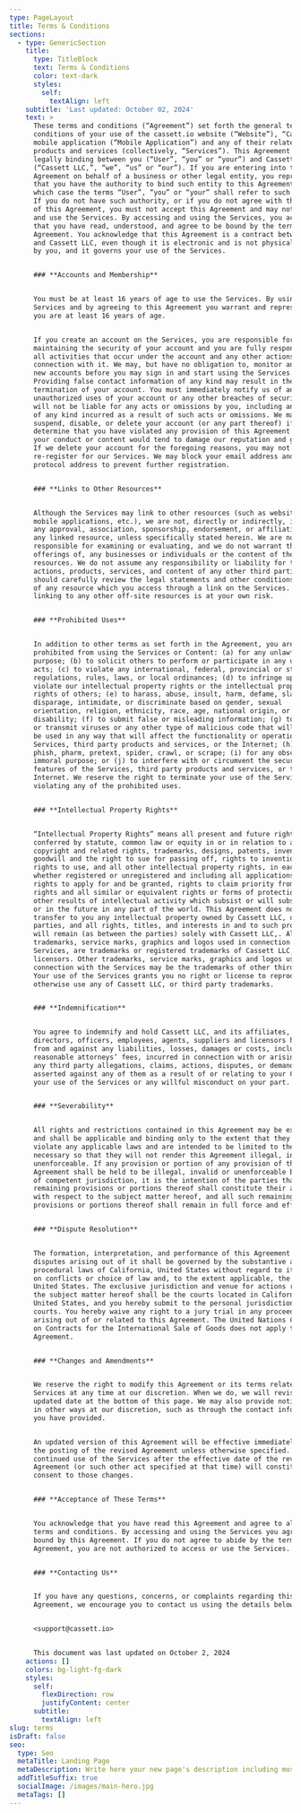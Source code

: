 ```yaml
---
type: PageLayout
title: Terms & Conditions
sections:
  - type: GenericSection
    title:
      type: TitleBlock
      text: Terms & Conditions
      color: text-dark
      styles:
        self:
          textAlign: left
    subtitle: 'Last updated: October 02, 2024'
    text: >
      These terms and conditions (“Agreement”) set forth the general terms and
      conditions of your use of the cassett.io website (“Website”), “Cassett”
      mobile application (“Mobile Application”) and any of their related
      products and services (collectively, “Services”). This Agreement is
      legally binding between you (“User”, “you” or “your”) and Cassett LLC,
      (“Cassett LLC,”, “we”, “us” or “our”). If you are entering into this
      Agreement on behalf of a business or other legal entity, you represent
      that you have the authority to bind such entity to this Agreement, in
      which case the terms “User”, “you” or “your” shall refer to such entity.
      If you do not have such authority, or if you do not agree with the terms
      of this Agreement, you must not accept this Agreement and may not access
      and use the Services. By accessing and using the Services, you acknowledge
      that you have read, understood, and agree to be bound by the terms of this
      Agreement. You acknowledge that this Agreement is a contract between you
      and Cassett LLC, even though it is electronic and is not physically signed
      by you, and it governs your use of the Services.


      ### **Accounts and Membership**


      You must be at least 16 years of age to use the Services. By using the
      Services and by agreeing to this Agreement you warrant and represent that
      you are at least 16 years of age.


      If you create an account on the Services, you are responsible for
      maintaining the security of your account and you are fully responsible for
      all activities that occur under the account and any other actions taken in
      connection with it. We may, but have no obligation to, monitor and review
      new accounts before you may sign in and start using the Services.
      Providing false contact information of any kind may result in the
      termination of your account. You must immediately notify us of any
      unauthorized uses of your account or any other breaches of security. We
      will not be liable for any acts or omissions by you, including any damages
      of any kind incurred as a result of such acts or omissions. We may
      suspend, disable, or delete your account (or any part thereof) if we
      determine that you have violated any provision of this Agreement or that
      your conduct or content would tend to damage our reputation and goodwill.
      If we delete your account for the foregoing reasons, you may not
      re-register for our Services. We may block your email address and Internet
      protocol address to prevent further registration.


      ### **Links to Other Resources**


      Although the Services may link to other resources (such as websites,
      mobile applications, etc.), we are not, directly or indirectly, implying
      any approval, association, sponsorship, endorsement, or affiliation with
      any linked resource, unless specifically stated herein. We are not
      responsible for examining or evaluating, and we do not warrant the
      offerings of, any businesses or individuals or the content of their
      resources. We do not assume any responsibility or liability for the
      actions, products, services, and content of any other third parties. You
      should carefully review the legal statements and other conditions of use
      of any resource which you access through a link on the Services. Your
      linking to any other off-site resources is at your own risk.


      ### **Prohibited Uses**


      In addition to other terms as set forth in the Agreement, you are
      prohibited from using the Services or Content: (a) for any unlawful
      purpose; (b) to solicit others to perform or participate in any unlawful
      acts; (c) to violate any international, federal, provincial or state
      regulations, rules, laws, or local ordinances; (d) to infringe upon or
      violate our intellectual property rights or the intellectual property
      rights of others; (e) to harass, abuse, insult, harm, defame, slander,
      disparage, intimidate, or discriminate based on gender, sexual
      orientation, religion, ethnicity, race, age, national origin, or
      disability; (f) to submit false or misleading information; (g) to upload
      or transmit viruses or any other type of malicious code that will or may
      be used in any way that will affect the functionality or operation of the
      Services, third party products and services, or the Internet; (h) to spam,
      phish, pharm, pretext, spider, crawl, or scrape; (i) for any obscene or
      immoral purpose; or (j) to interfere with or circumvent the security
      features of the Services, third party products and services, or the
      Internet. We reserve the right to terminate your use of the Services for
      violating any of the prohibited uses.


      ### **Intellectual Property Rights**


      “Intellectual Property Rights” means all present and future rights
      conferred by statute, common law or equity in or in relation to any
      copyright and related rights, trademarks, designs, patents, inventions,
      goodwill and the right to sue for passing off, rights to inventions,
      rights to use, and all other intellectual property rights, in each case
      whether registered or unregistered and including all applications and
      rights to apply for and be granted, rights to claim priority from, such
      rights and all similar or equivalent rights or forms of protection and any
      other results of intellectual activity which subsist or will subsist now
      or in the future in any part of the world. This Agreement does not
      transfer to you any intellectual property owned by Cassett LLC, or third
      parties, and all rights, titles, and interests in and to such property
      will remain (as between the parties) solely with Cassett LLC,. All
      trademarks, service marks, graphics and logos used in connection with the
      Services, are trademarks or registered trademarks of Cassett LLC, or its
      licensors. Other trademarks, service marks, graphics and logos used in
      connection with the Services may be the trademarks of other third parties.
      Your use of the Services grants you no right or license to reproduce or
      otherwise use any of Cassett LLC, or third party trademarks.


      ### **Indemnification**


      You agree to indemnify and hold Cassett LLC, and its affiliates,
      directors, officers, employees, agents, suppliers and licensors harmless
      from and against any liabilities, losses, damages or costs, including
      reasonable attorneys’ fees, incurred in connection with or arising from
      any third party allegations, claims, actions, disputes, or demands
      asserted against any of them as a result of or relating to your Content,
      your use of the Services or any willful misconduct on your part.


      ### **Severability**


      All rights and restrictions contained in this Agreement may be exercised
      and shall be applicable and binding only to the extent that they do not
      violate any applicable laws and are intended to be limited to the extent
      necessary so that they will not render this Agreement illegal, invalid or
      unenforceable. If any provision or portion of any provision of this
      Agreement shall be held to be illegal, invalid or unenforceable by a court
      of competent jurisdiction, it is the intention of the parties that the
      remaining provisions or portions thereof shall constitute their agreement
      with respect to the subject matter hereof, and all such remaining
      provisions or portions thereof shall remain in full force and effect.


      ### **Dispute Resolution**


      The formation, interpretation, and performance of this Agreement and any
      disputes arising out of it shall be governed by the substantive and
      procedural laws of California, United States without regard to its rules
      on conflicts or choice of law and, to the extent applicable, the laws of
      United States. The exclusive jurisdiction and venue for actions related to
      the subject matter hereof shall be the courts located in California,
      United States, and you hereby submit to the personal jurisdiction of such
      courts. You hereby waive any right to a jury trial in any proceeding
      arising out of or related to this Agreement. The United Nations Convention
      on Contracts for the International Sale of Goods does not apply to this
      Agreement.


      ### **Changes and Amendments**


      We reserve the right to modify this Agreement or its terms related to the
      Services at any time at our discretion. When we do, we will revise the
      updated date at the bottom of this page. We may also provide notice to you
      in other ways at our discretion, such as through the contact information
      you have provided.


      An updated version of this Agreement will be effective immediately upon
      the posting of the revised Agreement unless otherwise specified. Your
      continued use of the Services after the effective date of the revised
      Agreement (or such other act specified at that time) will constitute your
      consent to those changes.


      ### **Acceptance of These Terms**


      You acknowledge that you have read this Agreement and agree to all its
      terms and conditions. By accessing and using the Services you agree to be
      bound by this Agreement. If you do not agree to abide by the terms of this
      Agreement, you are not authorized to access or use the Services.


      ### **Contacting Us**


      If you have any questions, concerns, or complaints regarding this
      Agreement, we encourage you to contact us using the details below:


      <support@cassett.io>


      This document was last updated on October 2, 2024
    actions: []
    colors: bg-light-fg-dark
    styles:
      self:
        flexDirection: row
        justifyContent: center
      subtitle:
        textAlign: left
slug: terms
isDraft: false
seo:
  type: Seo
  metaTitle: Landing Page
  metaDescription: Write here your new page's description including most relevant keywords.
  addTitleSuffix: true
  socialImage: /images/main-hero.jpg
  metaTags: []
---
```

